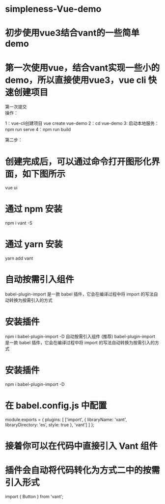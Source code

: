 # simpleness-Vue-demo
# 初步使用vue3结合vant的一些简单demo
# 第一次使用vue，结合vant实现一些小的demo，所以直接使用vue3，vue cli 快速创建项目 
第一次提交  
操作：

1：vue-cli创建项目 vue create vue-demo 
2：cd vue-demo
3: 启动本地服务：npm run serve 
4：npm run build

第二步：
# 创建完成后，可以通过命令打开图形化界面，如下图所示
vue ui
# 通过 npm 安装
npm i vant -S

# 通过 yarn 安装
yarn add vant

# 自动按需引入组件 
babel-plugin-import 是一款 babel 插件，它会在编译过程中将 import 的写法自动转换为按需引入的方式

# 安装插件
npm i babel-plugin-import -D
自动按需引入组件 (推荐)
babel-plugin-import 是一款 babel 插件，它会在编译过程中将 import 的写法自动转换为按需引入的方式

# 安装插件
npm i babel-plugin-import -D


# 在 babel.config.js 中配置
module.exports = {
  plugins: [
    ['import', {
      libraryName: 'vant',
      libraryDirectory: 'es',
      style: true
    }, 'vant']
  ]
};
# 接着你可以在代码中直接引入 Vant 组件
# 插件会自动将代码转化为方式二中的按需引入形式
import { Button } from 'vant';
